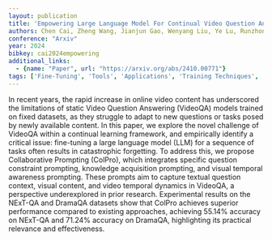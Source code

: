 ```yaml
---
layout: publication
title: 'Empowering Large Language Model For Continual Video Question Answering With Collaborative Prompting'
authors: Chen Cai, Zheng Wang, Jianjun Gao, Wenyang Liu, Ye Lu, Runzhong Zhang, Kim-hui Yap
conference: "Arxiv"
year: 2024
bibkey: cai2024empowering
additional_links:
  - {name: "Paper", url: "https://arxiv.org/abs/2410.00771"}
tags: ['Fine-Tuning', 'Tools', 'Applications', 'Training Techniques', 'Pretraining Methods', 'Prompting']
---
```

In recent years, the rapid increase in online video content has underscored
the limitations of static Video Question Answering (VideoQA) models trained on
fixed datasets, as they struggle to adapt to new questions or tasks posed by
newly available content. In this paper, we explore the novel challenge of
VideoQA within a continual learning framework, and empirically identify a
critical issue: fine-tuning a large language model (LLM) for a sequence of
tasks often results in catastrophic forgetting. To address this, we propose
Collaborative Prompting (ColPro), which integrates specific question constraint
prompting, knowledge acquisition prompting, and visual temporal awareness
prompting. These prompts aim to capture textual question context, visual
content, and video temporal dynamics in VideoQA, a perspective underexplored in
prior research. Experimental results on the NExT-QA and DramaQA datasets show
that ColPro achieves superior performance compared to existing approaches,
achieving 55.14% accuracy on NExT-QA and 71.24% accuracy on DramaQA,
highlighting its practical relevance and effectiveness.
